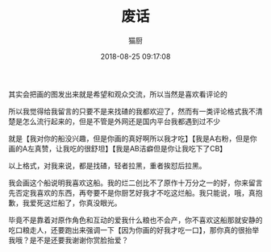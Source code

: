 ﻿---
layout: post
title: 废话
date: 2018-08-25 09:17:08
updated: 2018-08-25 09:26:04
comments: true
categories: [Text]
tags: []
author: "猫厨"
description: ""
toc: true
---

<p>其实会把画的图发出来就是希望和观众交流，所以当然是喜欢看评论的<br /></p> 
<p>所以我觉得给我留言的只要不是来找碴的我都欢迎了，然而有一类评论格式我不清楚是怎么流行起来的，但是不管是外网还是国内平台我都遇到过不少</p> 
<p>就是【我对你的船没兴趣，但是你画的真好啊所以我才吃】【我是A右粉，但是你画的A左真赞，让我吃的很舒坦】【我是AB洁癖但是你让我吃下了CB】</p> 
<p>以上格式，对我来说，都是找碴，轻者拉黑，重者挨怼后拉黑。</p> 
<p>我会画这个船说明我喜欢这船。我的烂二创比不了原作十万分之一的好，你来留言先否定我喜欢的东西，再夸要不是你厨艺好我才不吃这烂船。我只能说，哦，真抱歉，我爱死这烂船了，你真没眼光。</p> 
<p>毕竟不是靠着对原作角色和互动的爱我什么粮也不会产，你不喜欢这船那就安静的吃口粮走人，还要跑出来强调一下【因为你画的好我才吃一口】，那你真的很抬举我哦？是不是还要我谢谢你赏脸抬爱？</p> 
<p><br /></p>